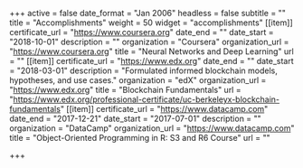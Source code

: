 +++
active = false
date_format = "Jan 2006"
headless = false
subtitle = ""
title = "Accomplish&shy;ments"
weight = 50
widget = "accomplishments"
[[item]]
certificate_url = "https://www.coursera.org"
date_end = ""
date_start = "2018-10-01"
description = ""
organization = "Coursera"
organization_url = "https://www.coursera.org"
title = "Neural Networks and Deep Learning"
url = ""
[[item]]
certificate_url = "https://www.edx.org"
date_end = ""
date_start = "2018-03-01"
description = "Formulated informed blockchain models, hypotheses, and use cases."
organization = "edX"
organization_url = "https://www.edx.org"
title = "Blockchain Fundamentals"
url = "https://www.edx.org/professional-certificate/uc-berkeleyx-blockchain-fundamentals"
[[item]]
certificate_url = "https://www.datacamp.com"
date_end = "2017-12-21"
date_start = "2017-07-01"
description = ""
organization = "DataCamp"
organization_url = "https://www.datacamp.com"
title = "Object-Oriented Programming in R: S3 and R6 Course"
url = ""

+++
